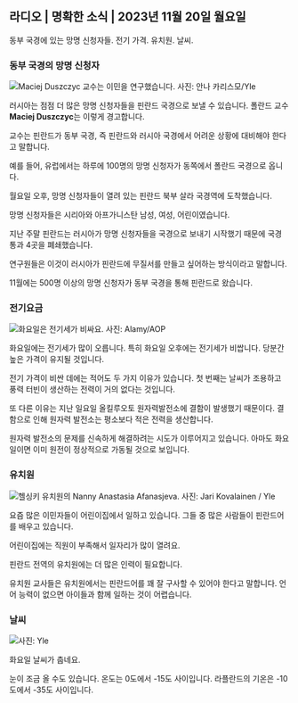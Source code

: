 ## 라디오 \| 명확한 소식 \| 2023년 11월 20일 월요일

동부 국경에 있는 망명 신청자들. 전기 가격. 유치원. 날씨.

### 동부 국경의 망명 신청자

![Maciej Duszczyc 교수는 이민을 연구했습니다. 사진: 안나 카리스모/Yle](https://images.cdn.yle.fi/image/upload/c_crop,h_2268,w_4028,x_0,y_0/ar_1.777777777777777,c_fill,g_faces,h_675,w_1200/dpr_1.0/q_auto:eco/f_auto/fl_lossy/v1700423531/39-1203119655a67178e33b)

러시아는 점점 더 많은 망명 신청자들을 핀란드 국경으로 보낼 수 있습니다. 폴란드 교수 **Maciej Duszczyc**는 이렇게 경고합니다.

교수는 핀란드가 동부 국경, 즉 핀란드와 러시아 국경에서 어려운 상황에 대비해야 한다고 말합니다.

예를 들어, 유럽에서는 하루에 100명의 망명 신청자가 동쪽에서 폴란드 국경으로 옵니다.

월요일 오후, 망명 신청자들이 열려 있는 핀란드 북부 살라 국경역에 도착했습니다.

망명 신청자들은 시리아와 아프가니스탄 남성, 여성, 어린이였습니다.

지난 주말 핀란드는 러시아가 망명 신청자들을 국경으로 보내기 시작했기 때문에 국경 통과 4곳을 폐쇄했습니다.

연구원들은 이것이 러시아가 핀란드에 무질서를 만들고 싶어하는 방식이라고 말합니다.

11월에는 500명 이상의 망명 신청자가 동부 국경을 통해 핀란드로 왔습니다.

### 전기요금

![화요일은 전기세가 비싸요. 사진: Alamy/AOP](https://images.cdn.yle.fi/image/upload/c_crop,h_3375,w_6000,x_0,y_467/ar_1.777777777777777,c_fill,g_faces,h_675,w_1200/dpr_1.0/q_auto:eco/f_auto/fl_lossy/v1691842960/39-106121063c8f48238bcf)

화요일에는 전기세가 많이 오릅니다. 특히 화요일 오후에는 전기세가 비쌉니다. 당분간 높은 가격이 유지될 것입니다.

전기 가격이 비싼 데에는 적어도 두 가지 이유가 있습니다. 첫 번째는 날씨가 조용하고 풍력 터빈이 생산하는 전력이 거의 없다는 것입니다.

또 다른 이유는 지난 일요일 올킬루오토 원자력발전소에 결함이 발생했기 때문이다. 결함으로 인해 원자력 발전소는 평소보다 적은 전력을 생산합니다.

원자력 발전소의 문제를 신속하게 해결하려는 시도가 이루어지고 있습니다. 아마도 화요일이면 이미 원전이 정상적으로 가동될 것으로 보입니다.

### 유치원

![헬싱키 유치원의 Nanny Anastasia Afanasjeva. 사진: Jari Kovalainen / Yle](https://images.cdn.yle.fi/image/upload/c_crop,h_3375,w_6000,x_0,y_134/ar_1.7777777777777777,c_fill,g_faces,h_675,w_1200/dpr_1.0/q_auto:eco/f_auto/fl_lossy/v1700133967/39-12015336555f596ca4eb)

요즘 많은 이민자들이 어린이집에서 일하고 있습니다. 그들 중 많은 사람들이 핀란드어를 배우고 있습니다.

어린이집에는 직원이 부족해서 일자리가 많이 열려요.

핀란드 전역의 유치원에는 더 많은 인력이 필요합니다.

유치원 교사들은 유치원에서는 핀란드어를 꽤 잘 구사할 수 있어야 한다고 말합니다. 언어 능력이 없으면 아이들과 함께 일하는 것이 어렵습니다.

### 날씨

![ 사진: Yle](https://images.cdn.yle.fi/image/upload/c_crop,h_1080,w_1919,x_0,y_0/ar_1.7777777777777777,c_fill,g_faces,h_675,w_1200/dpr_1.0/q_auto:eco/f_auto/fl_lossy/v1700492173/39-1203681655b7364e6c83)

화요일 날씨가 춥네요.

눈이 조금 올 수도 있습니다. 온도는 0도에서 -15도 사이입니다. 라플란드의 기온은 -10도에서 -35도 사이입니다.